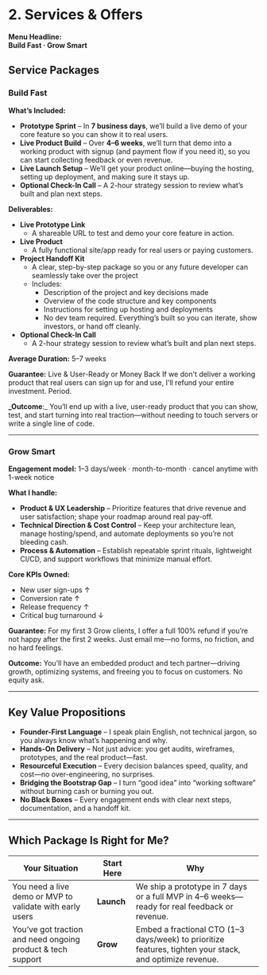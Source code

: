 # 2. Services & Offers

**Menu Headline:**  
**Build Fast · Grow Smart**

## Service Packages

### Build Fast

**What’s Included:**

- **Prototype Sprint** – In **7 business days**, we’ll build a live demo of your core feature so you can show it to real users.
- **Live Product Build** – Over **4–6 weeks**, we’ll turn that demo into a working product with signup (and payment flow if you need it), so you can start collecting feedback or even revenue.
- **Live Launch Setup** – We’ll get your product online—buying the hosting, setting up deployment, and making sure it stays up.
- **Optional Check-In Call** – A 2-hour strategy session to review what’s built and plan next steps.

**Deliverables:**

- **Live Prototype Link**  
	- A shareable URL to test and demo your core feature in action.
- **Live Product**  
	- A fully functional site/app ready for real users or paying customers.
- **Project Handoff Kit**  
	- A clear, step-by-step package so you or any future developer can seamlessly take over the project
	- Includes:
		- Description of the project and key decisions made
	    - Overview of the code structure and key components
	    - Instructions for setting up hosting and deployments
		- No dev team required. Everything’s built so you can iterate, show investors, or hand off cleanly.
- **Optional Check-In Call**  
	- A 2-hour strategy session to review what’s built and plan next steps.

**Average Duration:** 5–7 weeks

**Guarantee:** Live & User-Ready or Money Back
If we don't deliver a working product that real users can sign up for and use, I'll refund your entire investment. Period.

**_Outcome**:_ You’ll end up with a live, user-ready product that you can show, test, and start turning into real traction—without needing to touch  servers or write a single line of code.

---

### Grow Smart

**Engagement model:** 1–3 days/week · month-to-month · cancel anytime with 1-week notice

**What I handle:**  

- **Product & UX Leadership** – Prioritize features that drive revenue and user satisfaction; shape your roadmap around real pay-off.
- **Technical Direction & Cost Control** – Keep your architecture lean, manage hosting/spend, and automate deployments so you’re not bleeding cash.
- **Process & Automation** – Establish repeatable sprint rituals, lightweight CI/CD, and support workflows that minimize manual effort.

**Core KPIs Owned:**  

- New user sign-ups ↑
- Conversion rate ↑
- Release frequency ↑  
- Critical bug turnaround ↓  

**Guarantee:** For my first 3 Grow clients, I offer a full 100% refund if you’re not happy after the first 2 weeks. Just email me—no forms, no friction, and no hard feelings.

**Outcome:** You’ll have an embedded product and tech partner—driving growth, optimizing systems, and freeing you to focus on customers. No equity ask.

---

## Key Value Propositions

- **Founder-First Language** – I speak plain English, not technical jargon, so you always know what’s happening and why.
- **Hands-On Delivery** – Not just advice: you get audits, wireframes, prototypes, and the real product—fast.
- **Resourceful Execution** – Every decision balances speed, quality, and cost—no over-engineering, no surprises.
- **Bridging the Bootstrap Gap** – I turn “good idea” into “working software” without burning cash or burning you out.
- **No Black Boxes** – Every engagement ends with clear next steps, documentation, and a handoff kit.

---

## Which Package Is Right for Me?

| Your Situation                                              | Start Here  | Why                                                                                                      |
| ----------------------------------------------------------- | ----------- | -------------------------------------------------------------------------------------------------------- |
| You need a live demo or MVP to validate with early users    | **Launch**  | We ship a prototype in 7 days or a full MVP in 4–6 weeks—ready for real feedback or revenue.             |
| You’ve got traction and need ongoing product & tech support | **Grow**    | Embed a fractional CTO (1–3 days/week) to prioritize features, tighten your stack, and optimize revenue. |

